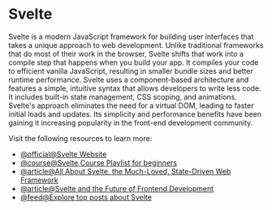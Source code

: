 # Svelte

Svelte is a modern JavaScript framework for building user interfaces that takes a unique approach to web development. Unlike traditional frameworks that do most of their work in the browser, Svelte shifts that work into a compile step that happens when you build your app. It compiles your code to efficient vanilla JavaScript, resulting in smaller bundle sizes and better runtime performance. Svelte uses a component-based architecture and features a simple, intuitive syntax that allows developers to write less code. It includes built-in state management, CSS scoping, and animations. Svelte's approach eliminates the need for a virtual DOM, leading to faster initial loads and updates. Its simplicity and performance benefits have been gaining it increasing popularity in the front-end development community.

Visit the following resources to learn more:

- [@official@Svelte Website](https://svelte.dev/)
- [@course@Svelte Course Playlist for beginners](https://www.youtube.com/playlist?list=PL4cUxeGkcC9hlbrVO_2QFVqVPhlZmz7tO)
- [@article@All About Svelte, the Much-Loved, State-Driven Web Framework](https://thenewstack.io/all-about-svelte-the-much-loved-state-driven-web-framework/)
- [@article@Svelte and the Future of Frontend Development](https://thenewstack.io/svelte-and-the-future-of-front-end-development/)
- [@feed@Explore top posts about Svelte](https://app.daily.dev/tags/svelte?ref=roadmapsh)
